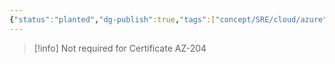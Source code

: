 ```yaml
---
{"status":"planted","dg-publish":true,"tags":["concept/SRE/cloud/azure"],"ms-learn-url":"https://learn.microsoft.com/en-us/azure/azure-resource-manager/bicep/overview?tabs=bicep","definition":"Bicep is a domain-specific language (DSL) that uses declarative syntax to deploy Azure resources.","creation_date":"2024-05-02 22:00","permalink":"/concepts/bicep/","dgPassFrontmatter":true}
---
```



> [!info] 
> Not required for Certificate AZ-204
